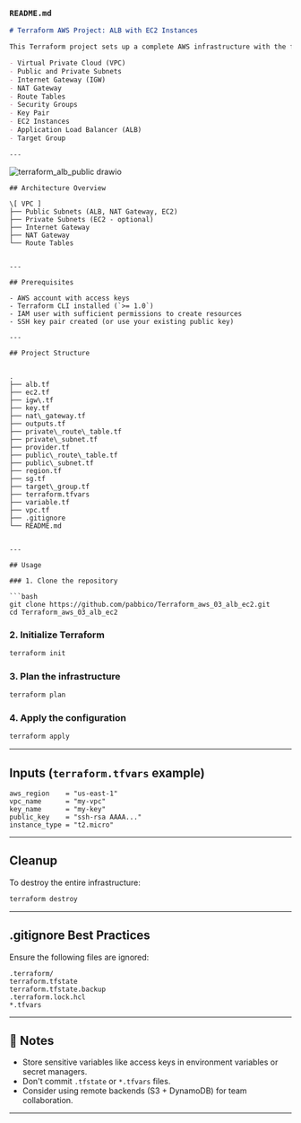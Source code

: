 ### `README.md`

```markdown
# Terraform AWS Project: ALB with EC2 Instances

This Terraform project sets up a complete AWS infrastructure with the following components:

- Virtual Private Cloud (VPC)
- Public and Private Subnets
- Internet Gateway (IGW)
- NAT Gateway
- Route Tables
- Security Groups
- Key Pair
- EC2 Instances
- Application Load Balancer (ALB)
- Target Group

---
```

![terraform_alb_public drawio](https://github.com/user-attachments/assets/fa9c39df-5999-480f-a044-3e302a3cd34d)


```
## Architecture Overview

\[ VPC ]
├── Public Subnets (ALB, NAT Gateway, EC2)
├── Private Subnets (EC2 - optional)
├── Internet Gateway
├── NAT Gateway
└── Route Tables
```
```

---

## Prerequisites

- AWS account with access keys
- Terraform CLI installed (`>= 1.0`)
- IAM user with sufficient permissions to create resources
- SSH key pair created (or use your existing public key)

---

## Project Structure


.
├── alb.tf
├── ec2.tf
├── igw\.tf
├── key.tf
├── nat\_gateway.tf
├── outputs.tf
├── private\_route\_table.tf
├── private\_subnet.tf
├── provider.tf
├── public\_route\_table.tf
├── public\_subnet.tf
├── region.tf
├── sg.tf
├── target\_group.tf
├── terraform.tfvars
├── variable.tf
├── vpc.tf
├── .gitignore
└── README.md

```
````

---

## Usage

### 1. Clone the repository

```bash
git clone https://github.com/pabbico/Terraform_aws_03_alb_ec2.git
cd Terraform_aws_03_alb_ec2
````

### 2. Initialize Terraform

```bash
terraform init
```

### 3. Plan the infrastructure

```bash
terraform plan
```

### 4. Apply the configuration

```bash
terraform apply
```

---

## Inputs (`terraform.tfvars` example)

```hcl
aws_region    = "us-east-1"
vpc_name      = "my-vpc"
key_name      = "my-key"
public_key    = "ssh-rsa AAAA..."
instance_type = "t2.micro"
```

---

## Cleanup

To destroy the entire infrastructure:

```bash
terraform destroy
```

---

## .gitignore Best Practices

Ensure the following files are ignored:

```
.terraform/
terraform.tfstate
terraform.tfstate.backup
.terraform.lock.hcl
*.tfvars
```

---

## 📌 Notes

* Store sensitive variables like access keys in environment variables or secret managers.
* Don't commit `.tfstate` or `*.tfvars` files.
* Consider using remote backends (S3 + DynamoDB) for team collaboration.

---
